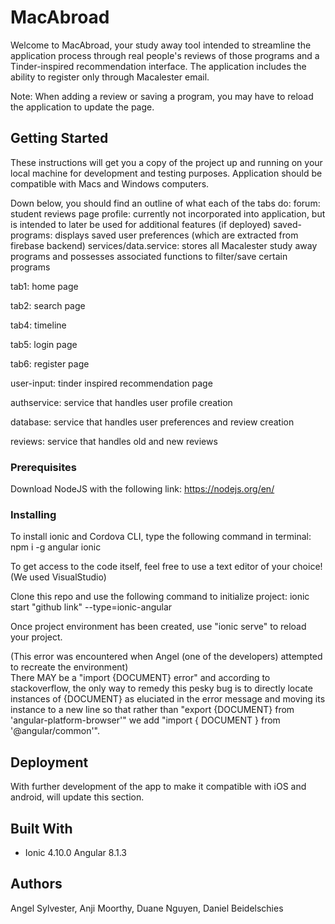 # MacAbroad

Welcome to MacAbroad, your study away tool intended to streamline the application process through real people's reviews of those programs and a Tinder-inspired recommendation interface. The application includes the ability to register only through Macalester email. 

Note: When adding a review or saving a program, you may have to reload the application to update the page. 

## Getting Started

These instructions will get you a copy of the project up and running on your local machine for development and testing purposes. Application should be compatible with Macs and Windows computers. 

Down below, you should find an outline of what each of the tabs do: 
forum: student reviews page
profile: currently not incorporated into application, but is intended to later be used for additional features (if deployed)
saved-programs: displays saved user preferences (which are extracted from firebase backend)
services/data.service: stores all Macalester study away programs and possesses associated functions to filter/save certain programs 

tab1: home page 

tab2: search page 

tab4: timeline 

tab5: login page 

tab6: register page 

user-input: tinder inspired recommendation page 

authservice: service that handles user profile creation

database: service that handles user preferences and review creation 

reviews: service that handles old and new reviews 

### Prerequisites
Download NodeJS with the following link: https://nodejs.org/en/

### Installing

To install ionic and Cordova CLI, type the following command in terminal: 
npm i -g angular ionic 

To get access to the code itself, feel free to use a text editor of your choice! (We used VisualStudio) 

Clone this repo and use the following command to initialize project: 
ionic start "github link" --type=ionic-angular

Once project environment has been created, use "ionic serve" to reload your project. 


(This error was encountered when Angel (one of the developers) attempted to recreate the environment)  
There MAY be a "import {DOCUMENT} error" and according to stackoverflow, the only way to remedy this pesky bug is to directly locate instances of {DOCUMENT} as eluciated in the error message and moving its instance to a new line so that rather than "export {DOCUMENT} from 'angular-platform-browser'" we add "import { DOCUMENT } from '@angular/common'". 


## Deployment

With further development of the app to make it compatible with iOS and android, will update this section. 

## Built With

* Ionic 4.10.0 Angular 8.1.3

## Authors
Angel Sylvester, Anji Moorthy, Duane Nguyen, Daniel Beidelschies 
